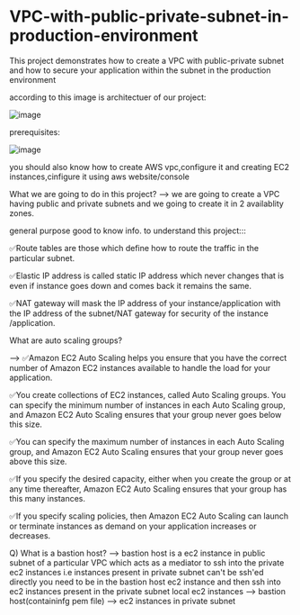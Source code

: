 # VPC-with-public-private-subnet-in-production-environment
This project demonstrates how to create a VPC with public-private subnet and how to secure your application within the subnet in the production environment

according to this image is architectuer of our project:

![image](https://github.com/userasher/VPC-with-public-private-subnet-in-production-environment/assets/109350583/2971ed3f-9fc7-4818-bbb7-3f8779e4b7da)


prerequisites:

![image](https://github.com/userasher/VPC-with-public-private-subnet-in-production-environment/assets/109350583/afd85816-6334-486e-8a9e-ffae5ad09d1b)

you should also know how to create AWS vpc,configure it and creating EC2 instances,cinfigure it using aws website/console


What we are going to do in this project?
--> we are going to create a VPC having public and private subnets and we going to create it 
in 2 availablity zones.

general purpose good to know info. to understand this project:::

✅Route tables are those which define how to route the traffic in the particular subnet.

✅Elastic IP address is called static IP address which never changes that is even if  instance
goes down and comes back it remains the same.

✅NAT gateway will mask the IP address of your instance/application with the IP address of the subnet/NAT gateway 
for security of the instance /application.

What are auto scaling groups?

--> ✅Amazon EC2 Auto Scaling helps you ensure that you have the correct number of Amazon EC2 instances available to handle the load for your application. 

✅You create collections of EC2 instances, called Auto Scaling groups. You can specify the minimum number of instances in each Auto Scaling group, 
and Amazon EC2 Auto Scaling ensures that your group never goes below this size. 

✅You can specify the maximum number of instances in each Auto Scaling group, 
and Amazon EC2 Auto Scaling ensures that your group never goes above this size. 

✅If you specify the desired capacity, either when you create the group or at any time thereafter, 
Amazon EC2 Auto Scaling ensures that your group has this many instances.

✅If you specify scaling policies, then Amazon EC2 Auto Scaling can launch or terminate instances as demand on your application increases or decreases. 


Q) What is a bastion host?
--> bastion host is a ec2 instance in public subnet of a particular VPC  which acts as a mediator to ssh into the private ec2 instances
i.e instances present in private subnet can't be ssh'ed directly you need to be in the bastion host ec2 instance and then ssh into ec2 
instances present in the private subnet
local ec2 instances  --> bastion host(containinfg pem file) --> ec2 instances in private subnet 







